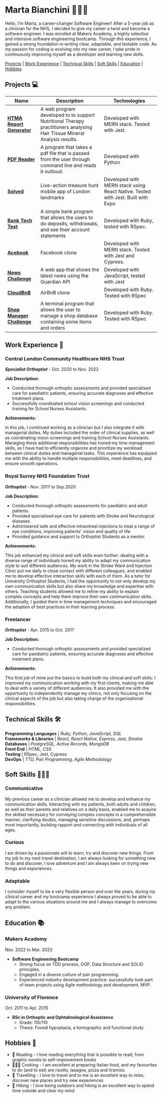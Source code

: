 # Marta Bianchini 👩🏻‍💻


Hello, I’m Marta, a career‑changer Software Engineer! After a 5-year job as a clinician for the NHS, I decided to give my career a twist and become a software engineer. I was enrolled at Makers Academy, a highly selective and intensive software engineering bootcamp.
Through this experience, I gained a strong foundation in writing clear, adaptable, and testable code.
As my passion for coding is evolving into my new career, I take pride in continuously improving myself as a developer and learning new skills.

[Projects](https://github.com/MartaBia/CV/blob/master/README.md#projects-) | 
[Work Experience](https://github.com/MartaBia/CV/blob/master/README.md#work-experience-) | 
[Technical Skills](https://github.com/MartaBia/CV/blob/master/README.md#technical-skills-%EF%B8%8F) | 
[Soft Skills](https://github.com/MartaBia/CV/blob/master/README.md#soft-skills-%EF%B8%8F) |
[Education](https://github.com/MartaBia/CV/blob/master/README.md#education-) | 
[Hobbies](https://github.com/MartaBia/CV/blob/master/README.md#hobbies-)

## Projects 💻

| Name                         | Description       | Technologies        |
| ---------------------------- | ----------------- | --------------------|
| [**HTMA Report Generator**](https://github.com/Pensano-dev/HTMA-report-generator) | A web program developed to to support Nutritional Therapy practitioners analysing Hair Tissue Mineral Analysis results. | Developed with MERN stack. Tested with Jest. |
| [**PDF Reader**](https://github.com/MartaBia/pdf-reader) | A program that takes a pdf file that is passed from the user through command line and reads it outloud. | Developed with Python|
| [**Solved**](https://github.com/MartaBia/solved-app-final-project) | Live-action treasure hunt mobile app of London landmarks | Developed with MERN stack using React Native. Tested with Jest. Built with Expo|
| [**Bank Tech Test**](https://github.com/MartaBia/bank-tech-test) | A simple bank program that allows the users to do deposits, withdrawals, and see their account statements | Developed with Ruby, tested with RSpec. |
| [**Acebook**](https://github.com/MartaBia/acebook-team-water) | Facebook clone | Developed with MERN stack. Tested with Jest and Cypress. |
|[**News Challenge**](https://github.com/MartaBia/news-summary-challenge)| A web app that shows the latest news using the Guardian API | Developed with JavaScript, tested with Jest |
|[**CloudBnB**](https://github.com/MartaBia/cloudbnb)| AirBnB clone | Developed with Ruby. Tested with RSpec |
|[**Shop Manager Challenge**](https://github.com/MartaBia/shop-manager-challenge)| A terminal program that allows the user to manage a shop database containing some items and orders | Developed with Ruby. Tested with RSpec |

## Work Experience 💼

### **Central London Community Healthcare NHS Trust**  
**_Specialist Orthoptist_** - Oct. 2020 to Nov. 2022

**Job Description:**
- Conducted thorough orthoptic assessments and provided specialised care for paediatric patients,  ensuring accurate diagnoses and effective treatment plans.
- Successfully coordinated school vision screenings and conducted training for School Nurses Assistants.

**Achievements:**

In this job, I continued working as a clinician but I also integrate it with managerial duties.
My duties included the order of clinical supplies, as well as coordinating vision screenings and training School Nurses Assistants.
Managing these additional responsibilities has honed my time management skills, as I have had to efficiently organize and prioritize my workload between clinical duties and managerial tasks. This experience has equipped me with the ability to handle multiple responsibilities, meet deadlines, and ensure smooth operations.

### **Royal Surrey NHS Foundation Trust**   
**_Orthoptist_** - Nov. 2017 to Sep.2020

**Job Description:**
- Conducted thorough orthoptic assessments for paediatric and adult patients.
- Provided specialised eye care for patients with Stroke and Neurological diseases.
- Administered safe and effective intravitreal injections to treat a range of eye conditions, improving patients' vision and quality of life.
- Provided guidance and support to Orthoptist Students as a mentor.

**Achievements:**

This job enhanced my clinical and soft skills even further: dealing with a diverse range of individuals honed my ability to adapt my communication style to suit different audiences.
My work in the Stroke Ward and Injection Clinic put me daily in close contact with different colleagues, and enabled me to develop effective interaction skills with each of them.
As a tutor for University Orthoptist Students, I had the opportunity to not only develop my own communication skills but also share my knowledge and expertise with others. Teaching students allowed me to refine my ability to explain complex concepts and help them improve their own communication skills. Additionally, I guided them in time management techniques and encouraged the adoption of best practices in their learning process.

### **Freelancer**  
**_Orthoptist_** - Apr. 2015 to Oct. 2017

**Job Description:**
- Conducted thorough orthoptic assessments and provided specialized care for paediatric patients, ensuring accurate diagnoses and effective treatment plans.

**Achievements:**

This first job of mine put the basics to build both my clinical and soft skills: I improved my communication working with my first clients, making me able to deal with a variety of different audiences. It also provided me with the opportunity to independently manage my clinics, not only focusing on the clinical aspects of the job but also taking charge of the organisational responsibilities.

## Technical Skills 🛠️

**Programming Languages** | _Ruby, Python, JavaScript, SQL_  
**Frameworks & Libraries** |  _React, React Native, Express, Jest, Sinatra_  
**Databases** | _PostgreSQL, Active Records, MongoDB_  
**Front End** | _HTML, CSS_   
**Testing** | RSpec, Jest, Cypress   
**DevOps** | _TTD, Pair Programming, Agile Methodology_


 ## Soft Skills 👷🏻‍♀️

### Communicative
My previous career as a clinician allowed me to develop and enhance my communication skills. Interacting with my patients, both adults and children, as well as their parents and relatives on a daily basis, enabled me to acquire the skillset necessary for conveying complex concepts in a comprehensible manner, clarifying doubts, managing sensitive discussions, and, perhaps most importantly, building rapport and connecting with individuals of all ages.

### Curious
I am driven by a passionate will to learn, try and discover new things. From my job to my next travel destination, I am always looking for something new to do and discover, I love adventure and I am always keen on trying new things and experiences.

### Adaptable
I consider myself to be a very flexible person and over the years, during my clinical career and my bootcamp experience I always proved to be able to adapt to the various situations around me and I always manage to overcome any problem. 

## Education 📚

### **Makers Academy**
Nov. 2022 to Mar. 2023
- **Software Engineering Bootcamp**
    - Strong focus on TDD process, OOP, Data Structure and SOLID principles.
    - Engaged in a diverse culture of pair programming.
    - Experienced industry development practice: successfully took part of team projects using Agile methodology and development, MVP.

### **University of Florence**
Oct. 2011 to Apr. 2015
- **BSc in Orthoptic and Ophtalmological Assistance**
    - Grade: 110/110
    - Thesis: Foveal hypoplasia, a tomographic and functional study

## Hobbies 🎢

- 📖 Reading - I love reading everything that is possible to read, from graphic novels to self-improvement books
- 👩🏻‍🍳 Cooking - I am excellent at preparing Italian food, and my favourites to do (and to eat) are risotto, lasagne, pizza and tiramisù
- 🛫 Travelling - I love to travel and to me is an excellent way to relax, discover new places and try new experiences
- 🥾 Hiking - I love being outdoors and hiking is an excellent way to spend time outside and clear my mind
